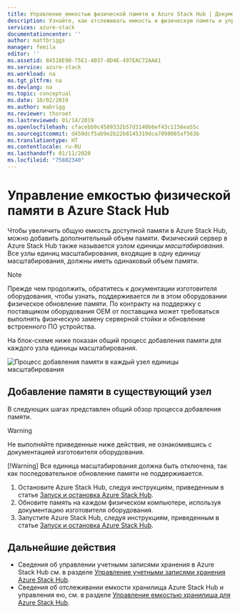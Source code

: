 ```yaml
---
title: Управление емкостью физической памяти в Azure Stack Hub | Документация Майкрософт
description: Узнайте, как отслеживать емкость и физическую память и управлять ими в Azure Stack Hub.
services: azure-stack
documentationcenter: ''
author: mattbriggs
manager: femila
editor: ''
ms.assetid: 84518E90-75E1-4037-8D4E-497EAC72AAA1
ms.service: azure-stack
ms.workload: na
ms.tgt_pltfrm: na
ms.devlang: na
ms.topic: conceptual
ms.date: 10/02/2019
ms.author: mabrigg
ms.reviewer: thoroet
ms.lastreviewed: 01/14/2019
ms.openlocfilehash: cfacebb9c4589332b57d3140b6ef43c1156ea55c
ms.sourcegitcommit: d450dcf5ab9e2b22b8145319dca7098065af563b
ms.translationtype: HT
ms.contentlocale: ru-RU
ms.lasthandoff: 01/11/2020
ms.locfileid: "75882340"
---
```

# <a name="manage-physical-memory-capacity-in-azure-stack-hub"></a>Управление емкостью физической памяти в Azure Stack Hub

Чтобы увеличить общую емкость доступной памяти в Azure Stack Hub, можно добавить дополнительный объем памяти. Физический сервер в Azure Stack Hub также называется *узлом единицы масштабирования*. Все узлы единиц масштабирования, входящие в одну единицу масштабирования, должны иметь одинаковый объем памяти.

> [!note]  
> Прежде чем продолжить, обратитесь к документации изготовителя оборудования, чтобы узнать, поддерживается ли в этом оборудовании физическое обновление памяти. По контракту на поддержку с поставщиком оборудования OEM от поставщика может требоваться выполнять физическую замену серверной стойки и обновление встроенного ПО устройства.

На блок-схеме ниже показан общий процесс добавления памяти для каждого узла единицы масштабирования.

![Процесс добавления памяти в каждый узел единицы масштабирования](media/azure-stack-manage-storage-physical-capacity/process-to-add-memory-to-scale-unit.png)

## <a name="add-memory-to-an-existing-node"></a>Добавление памяти в существующий узел
В следующих шагах представлен общий обзор процесса добавления памяти.

> [!Warning]
> Не выполняйте приведенные ниже действия, не ознакомившись с документацией изготовителя оборудования.
> 
> [!Warning]
> Вся единица масштабирования должна быть отключена, так как последовательное обновление памяти не поддерживается.

1. Остановите Azure Stack Hub, следуя инструкциям, приведенным в статье [Запуск и остановка Azure Stack Hub](azure-stack-start-and-stop.md).
2. Обновите память на каждом физическом компьютере, используя документацию изготовителя оборудования.
3. Запустите Azure Stack Hub, следуя инструкциям, приведенным в статье [Запуск и остановка Azure Stack Hub](azure-stack-start-and-stop.md).

## <a name="next-steps"></a>Дальнейшие действия

 - Сведения об управлении учетными записями хранения в Azure Stack Hub см. в разделе [Управление учетными записями хранения Azure Stack Hub](azure-stack-manage-storage-accounts.md).
 - Сведения об отслеживании емкости хранилища Azure Stack Hub и управления ею, см. в разделе [Управление емкостью хранилища для Azure Stack Hub](azure-stack-manage-storage-shares.md).
